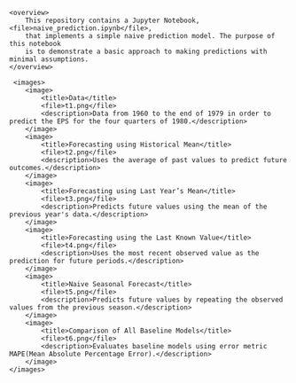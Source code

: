 <project>
    <title>Naive Prediction</title>

    <overview>
        This repository contains a Jupyter Notebook, <file>naive_prediction.ipynb</file>, 
        that implements a simple naive prediction model. The purpose of this notebook 
        is to demonstrate a basic approach to making predictions with minimal assumptions.
    </overview>

     <images>
        <image>
            <title>Data</title>
            <file>t1.png</file>
            <description>Data from 1960 to the end of 1979 in order to predict the EPS for the four quarters of 1980.</description>
        </image>
        <image>
            <title>Forecasting using Historical Mean</title>
            <file>t2.png</file>
            <description>Uses the average of past values to predict future outcomes.</description>
        </image>
        <image>
            <title>Forecasting using Last Year’s Mean</title>
            <file>t3.png</file>
            <description>Predicts future values using the mean of the previous year's data.</description>
        </image>
        <image>
            <title>Forecasting using the Last Known Value</title>
            <file>t4.png</file>
            <description>Uses the most recent observed value as the prediction for future periods.</description>
        </image>
        <image>
            <title>Naive Seasonal Forecast</title>
            <file>t5.png</file>
            <description>Predicts future values by repeating the observed values from the previous season.</description>
        </image>
        <image>
            <title>Comparison of All Baseline Models</title>
            <file>t6.png</file>
            <description>Evaluates baseline models using error metric MAPE(Mean Absolute Percentage Error).</description>
        </image>
    </images>
  </project>

  
